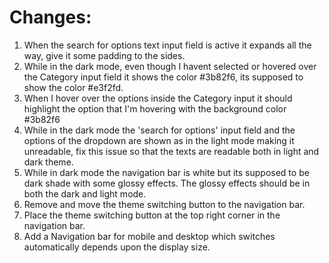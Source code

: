 # Changes:

1. When the search for options text input field is active it expands all the way, give it some padding to the sides.
2. While in the dark mode, even though I havent selected or hovered over the Category input field it shows the color #3b82f6, its supposed to show the color #e3f2fd.
3. When I hover over the options inside the Category input it should highlight the option that I'm hovering with the background color #3b82f6
4. While in the dark mode the 'search for options' input field and the options of the dropdown are shown as in the light mode making it unreadable, fix this issue so that the texts are readable both in light and dark theme.
5. While in dark mode the navigation bar is white but its supposed to be dark shade with some glossy effects. The glossy effects should be in both the dark and light mode.
6. Remove and move the theme switching button to the navigation bar.
7. Place the theme switching button at the top right corner in the navigation bar.
8. Add a Navigation bar for mobile and desktop which switches automatically depends upon the display size.
